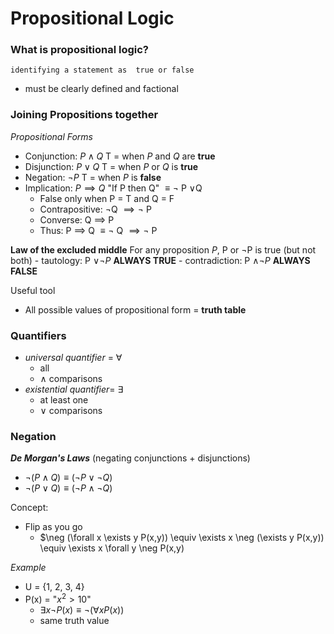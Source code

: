 # Propositional Logic
### What is propositional logic?
	identifying a statement as  true or false
- must be clearly defined and factional

### Joining Propositions together

*Propositional Forms*
- Conjunction: $P \land Q$ T = when *P* and *Q* are **true**
- Disjunction: $P \lor Q$ T = when *P* or *Q* is **true**
- Negation: $\neg P$ T = when *P* is **false**
- Implication: $P \implies Q$ "If P then Q" $\equiv \neg$ P $\lor$Q
	- False only when P = T and Q = F
	- Contrapositive: $\neg$Q $\implies \neg$ P
	- Converse: Q $\implies$ P
	- Thus: P $\implies$ Q $\equiv \neg$ Q $\implies \neg$ P

**Law of the excluded middle** 
	For any proposition *P*, P or $\neg$P is true (but not both)
	- tautology: P $\lor  \neg P$ **ALWAYS TRUE**
	- contradiction: P $\land \neg P$ **ALWAYS FALSE**

Useful tool
- All possible values of propositional form = **truth table**

### Quantifiers
- *universal quantifier* = $\forall$
	- all
	- $\land$ comparisons
- *existential quantifier*= $\exists$
	- at least one
	- $\lor$ comparisons 

### Negation 
***De Morgan's Laws*** (negating conjunctions + disjunctions)
- $\neg (P \land Q) \equiv (\neg P \lor \neg Q)$ 
- $\neg (P \lor Q) \equiv (\neg P \land \neg Q)$

Concept:
- Flip as you go
	- $\neg (\forall x \exists y P(x,y)) \equiv \exists x \neg (\exists y P(x,y)) \equiv \exists x \forall y \neg P(x,y)

*Example*
- U = {1, 2, 3, 4}
- P(x) = "$x^2 > 10$"
	- $\exists x \neg P(x) \equiv \neg (\forall xP(x))$
	- same truth value

<!--stackedit_data:
eyJoaXN0b3J5IjpbLTYxNDQ3OTE0NiwtMjU4NzgyMDEzLDE2NT
UxNTE0MiwyMDE5MjUwNzcwXX0=
-->